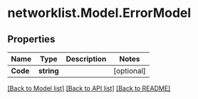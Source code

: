 # networklist.Model.ErrorModel

## Properties

Name | Type | Description | Notes
------------ | ------------- | ------------- | -------------
**Code** | **string** |  | [optional] 

[[Back to Model list]](../README.md#documentation-for-models) [[Back to API list]](../README.md#documentation-for-api-endpoints) [[Back to README]](../README.md)

